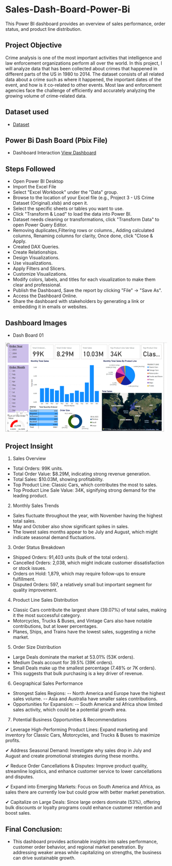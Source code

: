 # Sales-Dash-Board-Power-Bi
This Power BI dashboard provides an overview of sales performance, order status, and product line distribution. 
## Project Objective
Crime analysis is one of the most important activities that intelligence and law enforcement organizations perform all over the world. In this project, I will analyze data that has been collected about crimes that happened in different parts of the US in 1980 to 2014. The dataset consists of all related data about a crime such as where it happened, the important dates of the event, and how is it co-related to other events. Most law and enforcement agencies face the challenge of efficiently and accurately analyzing the growing volume of crime-related data.

## Dataset used
- <a href="https://github.com/Chamara1998/Sales-Dash-Board-Power-Bi/blob/main/sales_data.xlsx">Dataset</a>

## Power Bi Dash Board (Pbix File)
- Dashboard Interaction <a href="https://github.com/Chamara1998/Power_Bi-Dash_Boards/blob/main/Project%203%20Crime%20Analytics.pbix">View Dashboard</a>

## Steps Followed
-	Open Power BI Desktop
- Import the Excel File
- Select "Excel Workbook" under the "Data" group.
- Browse to the location of your Excel file (e.g., Project 3 - US Crime Dataset (Original).xlsb) and open it.
- Select the specific sheets or tables you want to use.
- Click "Transform & Load" to load the data into Power BI.
- Dataset needs cleaning or transformations, click "Transform Data" to open Power Query Editor.
- Removing duplicates,Filtering rows or columns., Adding calculated columns, Renaming columns for clarity, Once done, click "Close & Apply.
- Created DAX Queries.
- Create Relationships.
- Design Visualizations.
- Use visualizations.
- Apply Filters and Slicers.
- Customize Visualizations.
- Modify colors, labels, and titles for each visualization to make them clear and professional.
- Publish the Dashboard, Save the report by clicking "File" → "Save As".
- Access the Dashboard Online.
- Share the dashboard with stakeholders by generating a link or embedding it in emails or websites.

## Dashboard Images
- Dash Board 01
  
![Screenshot (495)](https://github.com/Chamara1998/Sales-Dash-Board-Power-Bi/blob/main/Sales%20Dash%20Board%20image.png)

## Project Insight
1. Sales Overview
- Total Orders: 99K units.
- Total Order Value: $8.29M, indicating strong revenue generation.
- Total Sales: $10.03M, showing profitability.
- Top Product Line: Classic Cars, which contributes the most to sales.
- Top Product Line Sale Value: 34K, signifying strong demand for the leading product.
2. Monthly Sales Trends
- Sales fluctuate throughout the year, with November having the highest total sales.
- May and October also show significant spikes in sales.
- The lowest sales months appear to be July and August, which might indicate seasonal demand fluctuations.
3. Order Status Breakdown
- Shipped Orders: 91,403 units (bulk of the total orders).
- Cancelled Orders: 2,038, which might indicate customer dissatisfaction or stock issues.
- Orders on Hold: 1,879, which may require follow-ups to ensure fulfillment.
- Disputed Orders: 597, a relatively small but important segment for quality improvement.
4. Product Line Sales Distribution
- Classic Cars contribute the largest share (39.07%) of total sales, making it the most successful category.
- Motorcycles, Trucks & Buses, and Vintage Cars also have notable contributions, but at lower percentages.
- Planes, Ships, and Trains have the lowest sales, suggesting a niche market.
5. Order Size Distribution
- Large Deals dominate the market at 53.01% (53K orders).
- Medium Deals account for 39.5% (39K orders).
- Small Deals make up the smallest percentage (7.48% or 7K orders).
- This suggests that bulk purchasing is a key driver of revenue.
6. Geographical Sales Performance
- Strongest Sales Regions:
  -- North America and Europe have the highest sales volume.
  -- Asia and Australia have smaller sales contributions.
- Opportunities for Expansion:
  -- South America and Africa show limited sales activity, which could be a potential growth area.
7. Potential Business Opportunities & Recommendations
  
✔ Leverage High-Performing Product Lines: Expand marketing and inventory for Classic Cars, Motorcycles, and Trucks & Buses to maximize profits.

✔ Address Seasonal Demand: Investigate why sales drop in July and August and create promotional strategies during these months.

✔ Reduce Order Cancellations & Disputes: Improve product quality, streamline logistics, and enhance customer service to lower cancellations and disputes.

✔ Expand into Emerging Markets: Focus on South America and Africa, as sales there are currently low but could grow with better market penetration.

✔ Capitalize on Large Deals: Since large orders dominate (53%), offering bulk discounts or loyalty programs could enhance customer retention and boost sales.

## Final Conclusion:
- This dashboard provides actionable insights into sales performance, customer order behavior, and regional market penetration. By addressing weaker areas while capitalizing on strengths, the business can drive sustainable growth.


